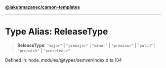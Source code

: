 [**@jakubmazanec/carson-templates**](../../../README.md)

---

# Type Alias: ReleaseType

> **ReleaseType**: `"major"` \| `"premajor"` \| `"minor"` \| `"preminor"` \| `"patch"` \|
> `"prepatch"` \| `"prerelease"`

Defined in: node_modules/@types/semver/index.d.ts:104

